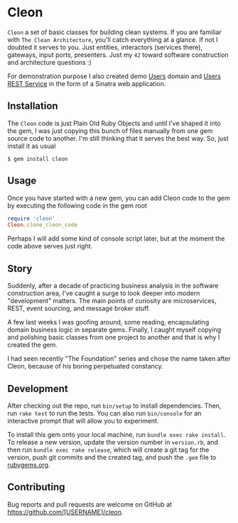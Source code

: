# Cleon

`Cleon` a set of basic classes for building clean systems. If you are familiar with `The Clean Architecture`, you'll catch everything at a glance. If not I doubted it serves to you. Just entities, interactors (services there), gateways, input ports, presenters. Just my `42` toward software construction and architecture questions :)

For demonstration purpose I also created demo [Users](__TODO__) domain and [Users REST Service](__TODO__)  in the form of a Sinatra web application.

## Installation

The `Cleon` code is just Plain Old Ruby Objects and until I've shaped it into the gem, I was just copying this bunch of files manually from one gem source code to another. I'm still thinking that it serves the best way. So, just install it as usual

    $ gem install cleon

## Usage

Once you have started with a new gem, you can add Cleon code to the gem by executing the following code in the gem root

```ruby
require 'cleon'
Cleon.clone_cleon_code
```

Perhaps I will add some kind of console script later, but at the moment the code above serves just right.

## Story

Suddenly, after a decade of practicing business analysis in the software construction area, I've caught a surge to look deeper into modern "development" matters. The main points of curiosity are microservices, REST, event sourcing, and message broker stuff.

A few last weeks I was goofing around, some reading, encapsulating domain business logic in separate gems. Finally, I caught myself copying and polishing basic classes from one project to another and that is why I created the gem.

I had seen recently "The Foundation" series and chose the name taken after Cleon, because of his boring perpetuated constancy.

## Development

After checking out the repo, run `bin/setup` to install dependencies. Then, run `rake test` to run the tests. You can also run `bin/console` for an interactive prompt that will allow you to experiment.

To install this gem onto your local machine, run `bundle exec rake install`. To release a new version, update the version number in `version.rb`, and then run `bundle exec rake release`, which will create a git tag for the version, push git commits and the created tag, and push the `.gem` file to [rubygems.org](https://rubygems.org).

## Contributing

Bug reports and pull requests are welcome on GitHub at https://github.com/[USERNAME]/cleon.
